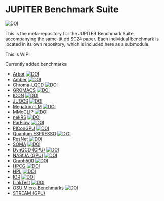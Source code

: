 # JUPITER Benchmark Suite

[![DOI](https://zenodo.org/badge/764615316.svg)](https://zenodo.org/badge/latestdoi/764615316)

This is the meta-repository for the JUPITER Benchmark Suite, accompanying the same-titled SC24 paper. Each individual benchmark is located in its own repository, which is included here as a submodule.

This is WIP!

Currently added benchmarks

* [Arbor](https://github.com/FZJ-JSC/jubench-arbor) [![DOI](https://zenodo.org/badge/828211506.svg)](https://zenodo.org/badge/latestdoi/828211506) 
* [Amber](https://github.com/FZJ-JSC/jubench-amber) [![DOI](https://zenodo.org/badge/828224087.svg)](https://zenodo.org/badge/latestdoi/828224087)
* [Chroma-LQCD](https://github.com/FZJ-JSC/jubench-chroma-lqcd) [![DOI](https://zenodo.org/badge/828231951.svg)](https://zenodo.org/badge/latestdoi/828231951)
* [GROMACS](https://github.com/FZJ-JSC/jubench-gromacs) [![DOI](https://zenodo.org/badge/831351357.svg)](https://zenodo.org/badge/latestdoi/831351357)
* [ICON](https://github.com/FZJ-JSC/jubench-icon) [![DOI](https://zenodo.org/badge/831374575.svg)](https://zenodo.org/badge/latestdoi/831374575)
* [JUQCS](https://github.com/FZJ-JSC/jubench-icon) [![DOI](https://zenodo.org/badge/831390044.svg)](https://zenodo.org/badge/latestdoi/831390044)
* [Megatron-LM](https://github.com/FZJ-JSC/jubench-megatron-lm) [![DOI](https://zenodo.org/badge/831394735.svg)](https://zenodo.org/badge/latestdoi/831394735)
* [MMoCLIP](https://github.com/FZJ-JSC/jubench-mmoclip) [![DOI](https://zenodo.org/badge/831410928.svg)](https://zenodo.org/badge/latestdoi/831410928)
* [nekRS](https://github.com/FZJ-JSC/jubench-nekrs) [![DOI](https://zenodo.org/badge/831414161.svg)](https://zenodo.org/badge/latestdoi/831414161)
* [ParFlow](https://github.com/FZJ-JSC/jubench-parflow) [![DOI](https://zenodo.org/badge/831431317.svg)](https://zenodo.org/badge/latestdoi/831431317)
* [PIConGPU](https://github.com/FZJ-JSC/jubench-picongpu) [![DOI](https://zenodo.org/badge/831436727.svg)](https://zenodo.org/badge/latestdoi/831436727)
* [Quantum ESPRESSO](https://github.com/FZJ-JSC/jubench-qe) [![DOI](https://zenodo.org/badge/831440044.svg)](https://zenodo.org/badge/latestdoi/831440044)
* [ResNet](https://github.com/FZJ-JSC/jubench-resnet) [![DOI](https://zenodo.org/badge/831446381.svg)](https://zenodo.org/badge/latestdoi/831446381)
* [SOMA](https://github.com/FZJ-JSC/jubench-soma) [![DOI](https://zenodo.org/badge/831455342.svg)](https://zenodo.org/badge/latestdoi/831455342)
* [DynQCD (CPU)](https://github.com/FZJ-JSC/jubench-dynqcd) [![DOI](https://zenodo.org/badge/828238689.svg)](https://zenodo.org/badge/latestdoi/828238689)
* [NAStJA (GPU)](https://github.com/FZJ-JSC/jubench-nastja) [![DOI](https://zenodo.org/badge/831459311.svg)](https://zenodo.org/badge/latestdoi/831459311)
* [Graph500](https://github.com/FZJ-JSC/jubench-graph500) [![DOI](https://zenodo.org/badge/831462825.svg)](https://zenodo.org/badge/latestdoi/831462825)
* [HPCG](https://github.com/FZJ-JSC/jubench-hpcg) [![DOI](https://zenodo.org/badge/831465063.svg)](https://zenodo.org/badge/latestdoi/831465063)
* [HPL](https://github.com/FZJ-JSC/jubench-hpl) [![DOI](https://zenodo.org/badge/831467677.svg)](https://zenodo.org/badge/latestdoi/831467677)
* [IOR](https://github.com/FZJ-JSC/jubench-ior) [![DOI](https://zenodo.org/badge/831374575.svg)](https://zenodo.org/badge/latestdoi/831374575)
* [LinkTest](https://github.com/FZJ-JSC/jubench-linktest) [![DOI](https://zenodo.org/badge/831473605.svg)](https://zenodo.org/badge/latestdoi/831473605)
* [OSU Micro-Benchmarks](https://github.com/FZJ-JSC/jubench-osu) [![DOI](https://zenodo.org/badge/831476579.svg)](https://zenodo.org/badge/latestdoi/831476579)
* [STREAM (GPU)](https://github.com/FZJ-JSC/jubench-stream-gpu)